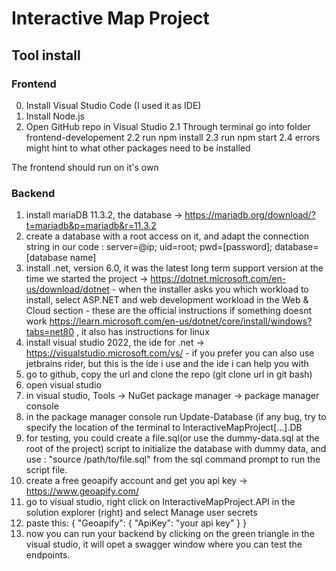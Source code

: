 # Interactive Map Project

## Tool install

### Frontend
0. Install Visual Studio Code (I used it as IDE)
1. Install Node.js
2. Open GitHub repo in Visual Studio
2.1 Through terminal go into folder frontend-developement
2.2 run npm install
2.3 run npm start
2.4 errors might hint to what other packages need to be installed

The frontend should run on it's own

### Backend
1. install mariaDB 11.3.2, the database -> https://mariadb.org/download/?t=mariadb&p=mariadb&r=11.3.2
2. create a database with a root access on it, and adapt the connection string in our code : server=@ip; uid=root; pwd=[password]; database=[database name]
3. install .net, version 6.0, it was the latest long term support version at the time we started the project -> https://dotnet.microsoft.com/en-us/download/dotnet - when the installer asks you which workload to install, select ASP.NET and web development workload in the Web & Cloud section - these are the official instructions if something doesnt work https://learn.microsoft.com/en-us/dotnet/core/install/windows?tabs=net80 , it also has instructions for linux
4. install visual studio 2022, the ide for .net -> https://visualstudio.microsoft.com/vs/ - if you prefer you can also use jetbrains rider, but this is the ide i use and the ide i can help you with
5. go to github, copy the url and clone the repo (git clone url in git bash)
6. open visual studio
7. in visual studio, Tools -> NuGet package manager -> package manager console
8. in the package manager console run Update-Database (if any bug, try to specify the location of the terminal to InteractiveMapProject[...].DB
9. for testing, you could create a file.sql(or use the dummy-data.sql at the root of the project) script to initialize the database with dummy data, and use : "source /path/to/file.sql" from the sql command prompt to run the script
file.
10. create a free geoapify account and get you api key -> https://www.geoapify.com/
11. go to visual studio, right click on InteractiveMapProject.API in the solution explorer (right) and select Manage user secrets
12. paste this:
{
  "Geoapify": {
    "ApiKey": "your api key"
  }
}
13. now you can run your backend by clicking on the green triangle in the visual studio, it will opet a swagger window where you can test the endpoints.

